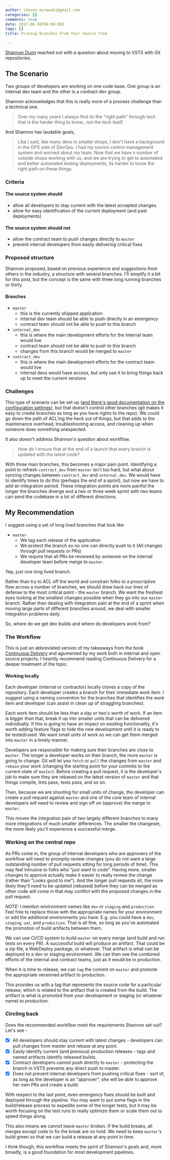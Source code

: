 ```yaml
---
author: steven.murawski@gmail.com
categories: []
comments: true
date: 2017-06-30T00:00:00Z
tags: []
title: Pruning Branches From Your Source Tree

---
```


[Shannon Dunn](https:/twitter.com/sdunn_dev) reached out with a question about moving to VSTS with Git repositories.

## The Scenario

Two groups of developers are working on one code base.  One group is an internal dev team and the other is a contract dev group.

Shannon acknowledges that this is really more of a process challenge than a technical one.

> Over my many years I always find its the "right path" through tech that is the harder thing to know...not the tech itself.

And Shannon has laudable goals,

> Like I said, like many devs in smaller shops, I don't have a background in the OPS side of DevOps. I had my source control management system and worried about my team. Now that we have n number of outside shops working with us, and we are trying to get to automated and better automated testing deployments, its harder to know the right path on these things. 

### Criteria

#### The source system should

* allow all developers to stay current with the latest accepted changes.
* allow for easy identification of the current deployment (and past deployments) 

#### The source system should not

* allow the contract team to push changes directly to `master`
* prevent internal developers from easily delivering critical fixes

### Proposed structure

Shannon proposed, based on previous experience and suggestions from others in the industry, a structure with several branches.  I'll simplify it a bit for this post, but the concept is the same with three long running branches or thirty.

#### Branches

* `master`
    * this is the currently shipped application
    * internal dev team should be able to push directly in an emergency
    * contract team should not be able to push to this branch
* `internal_dev`
    * this is where the main development efforts for the internal team would live
    * contract team should not be able to push to this branch
    * changes from this branch would be merged to `master` 
* `contract_dev`
    * this is where the main development efforts for the contract team would live
    * internal devs would have access, but only use it to bring things back up to meet the current versions

### Challenges

This type of scenario can be set up ([and there's good documentation on the configuration settings](https://www.visualstudio.com/en-us/docs/git/branch-policies)), but that doesn't control other branches (git makes it easy to create branches as long as you have rights to the repo).  We could go down the path of ACL'ing the heck out of things, but that adds to the maintenance overhead, troubleshooting access, and cleaning up when someone does something unexpected.

It also doesn't address Shannon's question about workflow.

> How do I ensure that at the end of a launch that every branch is updated with the latest code?

With three main branches, this becomes a major pain point.  Identifying a point to refresh `contract_dev` from `master` isn't too hard, but what about syncing changes between `contract_dev` and `internal_dev`.  We would have to identify times to do this (perhaps the end of a sprint), but now we have to add an integration period.  These integration points are more painful the longer the branches diverge and a two or three week sprint with two teams can send the codebase in a lot of different directions.

## My Recommendation

I suggest using a set of long lived branches that look like

* `master`
    * We tag each release of the application
    * We protect the branch so no one can directly push to it (All changes through pull requests or PRs)
    * We require that all PRs be reviewed by someone on the internal developer team before merge to `master`.

Yep, just one long lived branch.

Rather than try to ACL off the world and constrain folks to a proscriptive flow across a number of branches, we should draw back our lines of defense to the most critical point - the `master` branch.  We want the freshest eyes looking at the smallest changes possible when they go into our `master` branch.  Rather than dealing with integration pain at the end of a sprint when moving large parts of different branches around, we deal with smaller integration problems daily.

So, where do we get dev builds and where do developers work from?

### The Workflow

This is just an abbreviated version of my takeaways from the book [Continuous Delivery](http://www.amazon.com/Continuous-Delivery-Deployment-Automation-Addison-Wesley/dp/0321601912) and agumented by my work both in internal and open source projects.  I heartily recommend reading Continuous Delivery for a deeper treatment of the topic.

#### Working locally

Each developer (internal or contractor) locally clones a copy of the repository.  Each developer creates a branch for their immediate work item.  I suggest using a naming convention for the branches that identifies the work item and developer (can assist in clean up of straggling branches).

Each work item should be less than a day or two's worth of work.  If an item is bigger than that, break it up into smaller units that can be delivered individually.  If this is going to have an impact on existing functionality, it's worth adding feature flags to hide the new development until it is ready to be tested/used.  We want small units of work so we can get them merged into `master` in a timely manner.

Developers are responsible for making sure their branches are close to `master`.  The longer a developer works on their branch, the more `master` is going to change.  Git will let you `fetch` or `pull` the changes from `master` and `rebase` your work (changing the starting point for your commits to the current state of `master`).  Before creating a pull request, it is the developer's job to make sure they are rebased on the latest version of `master` and that things compile, lints pass, tests pass, and so on.

Then, because we are shooting for small units of change, the developer can create a pull request against `master` and one of the core team of internal developers will need to review and sign off on (approve) the merge to `master`.

This moves the integration pain of two largely different branches to many more integrations of much smaller differences.  The smaller the changeset, the more likely you'll experience a successful merge.

### Working on the central repo

As PRs come in, the group of internal developers who are approvers of the workflow will need to promptly review changes (you do not want a large outstanding number of pull requests sitting for long periods of time).  This may feel intrusive to folks who "just want to code".  Having more, smaller changes to approve actually make it easier to really review the change (rather than "Looks good to me").  And the longer pull requests sit, the more likely they'll need to be updated (rebased) before they can be merged as other code will come in that may conflict with the proposed changes in the pull request.

*NOTE:* I mention environment names like `dev` or `staging` and `production`.  Feel free to replace those with the appropriate names for your environment or add the additional environments you have.  E.g. you could have a `dev`, `staging`, `uat`, and `production`.  That is all fine, so long as you've automated the promotion of build artifacts between them.

We can use CI/CD system to build `master` on every merge (and build and run tests on every PR).  A successful build will produce an artifact.  That could be a zip file, a WebDeploy package, or whatever.  That artifact is what can be deployed to a dev or staging environment.  We can then see the combined efforts of the internal and contract teams, just as it would be in production.

When it is time to release, we can `tag` the commit on `master` and promote the appropriate versioned artifact to production.

This provides us with a tag that represents the source code for a particular release, which is related to the artifact that is created from the build. The artifact is what is promoted from your development or staging (or whatever name) to production.

### Circling back

Does the recommended workflow meet the requirements Shannon set out?  Let's see - 

- [X] All developers should stay current with latest changes - developers can pull changes from master and rebase at any point.
- [X] Easily identify current (and previous) production releases - tags and named artifacts identify released builds.
- [X] Contract developers cannot push directly to `master` - protecting the branch in VSTS prevents any direct push to master.
- [X] Does not prevent internal developers from pushing critical fixes - sort of, as long as the developer is an "approver",  she will be able to approve her own PRs and create a build.

With respect to the last point, even emergency fixes should be built and deployed through the pipeline.  You may want to put some flags in the build/release process to expedite some of the longer tests, but it may be worth focusing on the test runs to really optimize them or scale them out to speed things along.

This also means we cannot leave `master` broken.  If the build breaks, all merges except code to fix the break are on hold.  We need to keep `master`'s build green so that we can build a release at any point in time.

I think though, this workflow meets the spirit of Shannon's goals and, more broadly, is a good foundation for most development pipelines.
